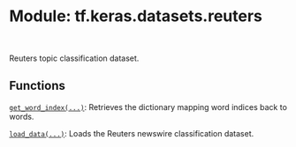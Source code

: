 <div itemscope itemtype="http://developers.google.com/ReferenceObject">
<meta itemprop="name" content="tf.keras.datasets.reuters" />
<meta itemprop="path" content="Stable" />
</div>

# Module: tf.keras.datasets.reuters


<table class="tfo-notebook-buttons tfo-api" align="left">
</table>



Reuters topic classification dataset.



## Functions

[`get_word_index(...)`](../../../tf/keras/datasets/reuters/get_word_index.md): Retrieves the dictionary mapping word indices back to words.

[`load_data(...)`](../../../tf/keras/datasets/reuters/load_data.md): Loads the Reuters newswire classification dataset.

